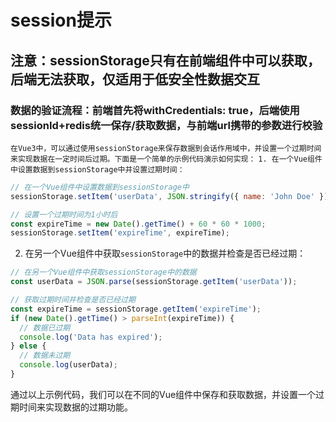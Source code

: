 <h1>session提示</h1>
<h2>注意：sessionStorage只有在前端组件中可以获取，后端无法获取，仅适用于低安全性数据交互</h2>
<h3>数据的验证流程：前端首先将withCredentials: true，后端使用sessionId+redis统一保存/获取数据，与前端url携带的参数进行校验</h3>



`在Vue3中，可以通过使用sessionStorage来保存数据到会话作用域中，并设置一个过期时间来实现数据在一定时间后过期。下面是一个简单的示例代码演示如何实现：`
`1. 在一个Vue组件中设置数据到sessionStorage中并设置过期时间：`
```javascript
// 在一个Vue组件中设置数据到sessionStorage中
sessionStorage.setItem('userData', JSON.stringify({ name: 'John Doe' }));

// 设置一个过期时间为1小时后
const expireTime = new Date().getTime() + 60 * 60 * 1000;
sessionStorage.setItem('expireTime', expireTime);
```

2. 在另一个Vue组件中获取`sessionStorage`中的数据并检查是否已经过期：
    

```javascript
// 在另一个Vue组件中获取sessionStorage中的数据
const userData = JSON.parse(sessionStorage.getItem('userData'));

// 获取过期时间并检查是否已经过期
const expireTime = sessionStorage.getItem('expireTime');
if (new Date().getTime() > parseInt(expireTime)) {
  // 数据已过期
  console.log('Data has expired');
} else {
  // 数据未过期
  console.log(userData);
}
```

通过以上示例代码，我们可以在不同的Vue组件中保存和获取数据，并设置一个过期时间来实现数据的过期功能。